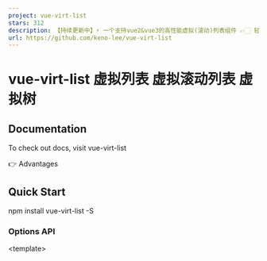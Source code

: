 ```yaml
---
project: vue-virt-list
stars: 312
description: 【持续更新中】⚡️ 一个支持vue2&vue3的高性能虚拟(滚动)列表组件 👉🏻 轻量5KB 百万数据渲染 满帧率滚动 丰富场景支持  📑 [vue虚拟列表] [vue虚拟滚动列表][vue虚拟树] [vue-virtual-list] [vue-virtual-scroll-list] [vue-virtual-scroller] [vue-virt-tree] 
url: https://github.com/keno-lee/vue-virt-list
---
```


vue-virt-list 虚拟列表 虚拟滚动列表 虚拟树
=============================

Documentation
-------------

To check out docs, visit vue-virt-list

👉 Advantages

Quick Start
-----------

npm install vue-virt-list -S

### Options API

<template\>
  <div style\="width: 500px; height: 400px"\>
    <VirtList itemKey\="id" :list\="list" :minSize\="20"\>
      <template #default\="{ itemData, index }"\>
        <div\>{{ index }} - {{ itemData.id }} - {{ itemData.text }}</div\>
      </template\>
    </VirtList\>
  </div\>
</template\>

<script\>
  import { VirtList } from 'vue-virt-list';
  export default {
    components: { VirtList },
    data() {
      return {
        list: \[{ id: 0, text: 'text' }\],
      };
    },
  };
</script\>

### Composition API

<template\>
  <div style\="width: 500px; height: 400px"\>
    <VirtList itemKey\="id" :list\="list" :minSize\="20"\>
      <template #default\="{ itemData, index }"\>
        <div\>{{ index }} - {{ itemData.id }} - {{ itemData.text }}</div\>
      </template\>
    </VirtList\>
  </div\>
</template\>

<script setup lang\="ts"\>
  import { ref, shallowRef } from 'vue';
  import { VirtList } from 'vue-virt-list';
  const list \= ref(\[{ id: 0, text: 'text' }\]);

  // 大数据建议使用 shallowRef: https://keno-lee.github.io/vue-virt-list/guide/instructions#shallowref
  // const list = shallowRef(\[{ id: 0, text: 'text' }\])
</script\>

Sponsor
-------

开源不易，如果帮助到你，请作者喝杯咖啡吧~

WeChat
------

有问题可扫码加好友进入技术交流群（备注github账号名）
